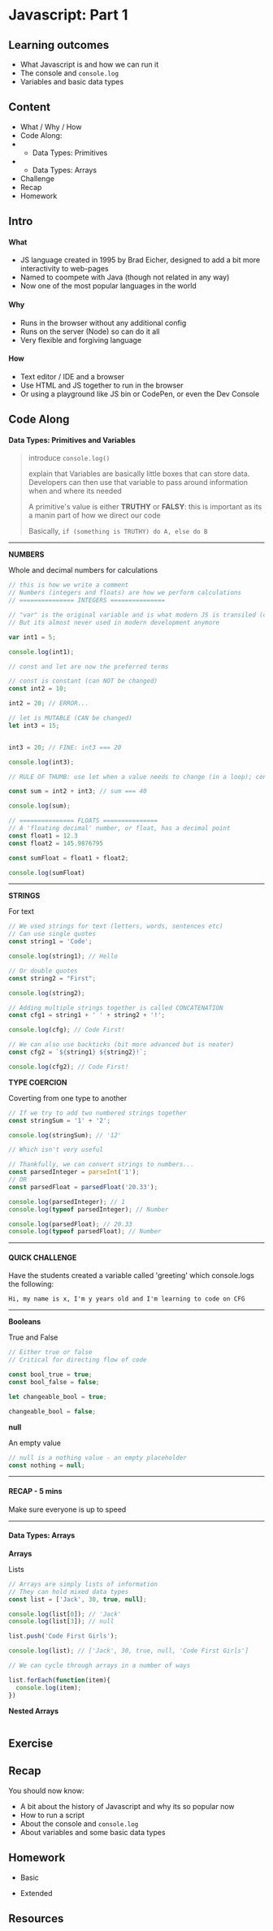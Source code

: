 # Javascript: Part 1

## Learning outcomes

* What Javascript is and how we can run it
* The console and `console.log`
* Variables and basic data types

## Content

* What / Why / How
* Code Along:
* * Data Types: Primitives
* * Data Types: Arrays
* Challenge
* Recap
* Homework

## Intro

#### What

* JS language created in 1995 by Brad Eicher, designed to add a bit more interactivity to web-pages
* Named to coompete with Java (though not related in any way)
* Now one of the most popular languages in the world

#### Why

* Runs in the browser without any additional config
* Runs on the server (Node) so can do it all
* Very flexible and forgiving language

#### How

* Text editor / IDE and a browser
* Use HTML and JS together to run in the browser
* Or using a playground like JS bin or CodePen, or even the Dev Console

## Code Along

#### Data Types: Primitives and Variables

> introduce `console.log()`
> 
> explain that Variables are basically little boxes that can store data.
> Developers can then use that variable to pass around information when and where its needed
> 
> A primitive's value is either **TRUTHY** or **FALSY**: this is important as its a manin part of how we direct our code
>
> Basically, `if (something is TRUTHY) do A, else do B`

--- 

**NUMBERS**

Whole and decimal numbers for calculations
```javascript
// this is how we write a comment
// Numbers (integers and floats) are how we perform calculations
// =============== INTEGERS ===============

// "var" is the original variable and is what modern JS is transiled (converted) to
// But its almost never used in modern development anymore

var int1 = 5;

console.log(int1);

// const and let are now the preferred terms

// const is constant (can NOT be changed)
const int2 = 10;

int2 = 20; // ERROR...

// let is MUTABLE (CAN be changed)
let int3 = 15;


int3 = 20; // FINE: int3 === 20

console.log(int3);

// RULE OF THUMB: use let when a value needs to change (in a loop); const everywhere else

const sum = int2 + int3; // sum === 40

console.log(sum);

// =============== FLOATS ===============
// A 'floating decimal' number, or float, has a decimal point
const float1 = 12.3
const float2 = 145.9876795

const sumFloat = float1 + float2;

console.log(sumFloat)

```

---

**STRINGS**

For text

```javascript
// We used strings for text (letters, words, sentences etc)
// Can use single quotes
const string1 = 'Code';

console.log(string1); // Hello

// Or double quotes
const string2 = "First"; 

console.log(string2);

// Adding multiple strings together is called CONCATENATION
const cfg1 = string1 + ' ' + string2 + '!';

console.log(cfg); // Code First!

// We can also use backticks (bit more advanced but is neater)
const cfg2 = `${string1} ${string2}!`;

console.log(cfg2); // Code First!
```

**TYPE COERCION**

Coverting from one type to another

```javascript
// If we try to add two numbered strings together
const stringSum = '1' + '2';

console.log(stringSum); // '12'

// Which isn't very useful

// Thankfully, we can convert strings to numbers...
const parsedInteger = parseInt('1');
// OR
const parsedFloat = parsedFloat('20.33');

console.log(parsedInteger); // 1
console.log(typeof parsedInteger); // Number

console.log(parsedFloat); // 20.33
console.log(typeof parsedFloat); // Number

```

---

#### QUICK CHALLENGE
Have the students created a variable called 'greeting' which console.logs the following:

`Hi, my name is x, I'm y years old and I'm learning to code on CFG`

---

**Booleans**

True and False
```javascript
// Either true or false
// Critical for directing flow of code

const bool_true = true;
const bool_false = false;

let changeable_bool = true;

changeable_bool = false;
```

**null**

An empty value
```javascript
// null is a nothing value - an empty placeholder
const nothing = null;
```
---
#### RECAP - 5 mins
 
Make sure everyone is up to speed

---

#### Data Types: Arrays

**Arrays**

Lists
```javascript
// Arrays are simply lists of information
// They can hold mixed data types
const list = ['Jack', 30, true, null];

console.log(list[0]); // 'Jack'
console.log(list[3]); // null

list.push('Code First Girls');

console.log(list); // ['Jack', 30, true, null, 'Code First Girls']

// We can cycle through arrays in a number of ways

list.forEach(function(item){
  console.log(item);
})


```

**Nested Arrays**
```javascript
```

## Exercise



## Recap

You should now know:

* A bit about the history of Javascript and why its so popular now
* How to run a script
* About the console and `console.log`
* About variables and some basic data types

## Homework

- Basic

- Extended

## Resources